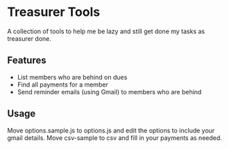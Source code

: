 # Treasurer Tools

A collection of tools to help me be lazy and still get done my tasks as treasurer done.

## Features

* List members who are behind on dues
* Find all payments for a member
* Send reminder emails (using Gmail) to members who are behind

## Usage

Move options.sample.js to options.js and edit the options to include your gmail details.
Move csv-sample to csv and fill in your payments as needed.

